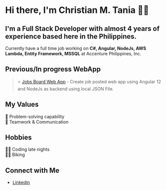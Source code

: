 # Hi there, I'm Christian M. Tania 👋🏻

## I'm a Full Stack Developer with almost 4 years of experience based here in the Philippines.
Currently have a full time job working on <strong> C#, Angular, NodeJs, AWS Lambda, Entity Framework, MSSQL</strong>  at Accenture Philippines, Inc.

## Previous/In progress WebApp <br/>
> ⭐️ [Jobs Board Web App](https://github.com/cmtania/jobs-board) - Create job posted web app using Angular 12 and NodeJs as backend using local JSON File.


## My Values
🧠 Problem-solving capability<br/>
🙌 Teamwork & Communication

## Hobbies
👨‍💻 Coding late nights <br/>
🚴‍♂️ Biking </br>

## Connect with Me
- [Linkedin](https://www.linkedin.com/in/taniachristian/) <br/>

